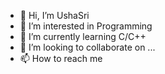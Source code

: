 - 👋 Hi, I’m UshaSri
- 👀 I’m interested in Programming
- 🌱 I’m currently learning C/C++
- 💞️ I’m looking to collaborate on ...
- 📫 How to reach me 

<!---
ushasri-s/ushasri-s is a ✨ special ✨ repository because its `README.md` (this file) appears on your GitHub profile.
You can click the Preview link to take a look at your changes.
--->
